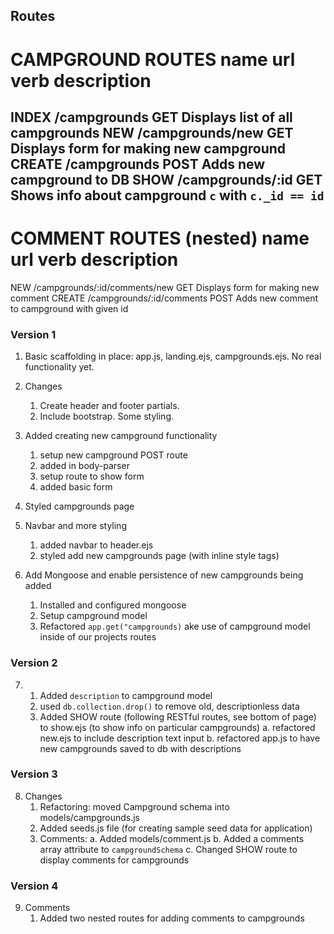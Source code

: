 Routes
------

CAMPGROUND ROUTES
name        url                                 verb           description
================================================================================================
INDEX       /campgrounds                        GET             Displays list of all campgrounds
NEW         /campgrounds/new                    GET             Displays form for making new campground
CREATE      /campgrounds                        POST            Adds new campground to DB
SHOW        /campgrounds/:id                    GET             Shows info about campground `c` with `c._id == id` 
------------------------------------------------------------------------------------------------

COMMENT ROUTES (nested)
name        url                                 verb           description
================================================================================================
NEW         /campgrounds/:id/comments/new       GET            Displays form for making new comment
CREATE      /campgrounds/:id/comments           POST           Adds new comment to campground with given id


### Version 1

1.  Basic scaffolding in place:  app.js, landing.ejs, campgrounds.ejs.  No real functionality yet.

2.  Changes
    1. Create header and footer partials.
    2. Include bootstrap.  Some styling.

3.  Added creating new campground functionality
    1. setup new campground POST route
    2. added in body-parser 
    3. setup route to show form
    4. added basic form

4. Styled campgrounds page

5. Navbar and more styling
    1. added navbar to header.ejs
    2. styled add new campgrounds page (with inline style tags)

6. Add Mongoose and enable persistence of new campgrounds being added
    1. Installed and configured mongoose
    2. Setup campground model
    3. Refactored `app.get("campgrounds)` ake use of campground model inside of our projects routes

### Version 2

7. 
    1. Added `description` to campground model
    2. used `db.collection.drop()` to remove old, descriptionless data
    3. Added SHOW route (following RESTful routes, see bottom of page) to show.ejs (to show info on particular campgrounds)
        a. refactored new.ejs to include description text input
        b. refactored app.js to have new campgrounds saved to db with descriptions

### Version 3

8. Changes
    1. Refactoring: moved Campground schema into models/campgrounds.js
    2. Added seeds.js file (for creating sample seed data for application)
    3. Comments:
        a. Added models/comment.js
        b. Added a comments array attribute to `campgroundSchema`
        c. Changed SHOW route to display comments for campgrounds

### Version 4

9. Comments
    1. Added two nested routes for adding comments to campgrounds



    
    

